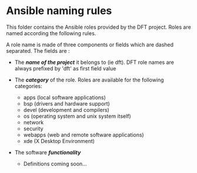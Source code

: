 <h1>Ansible naming rules
</h1>
This folder contains the Ansible roles provided by the DFT project.
Roles are named according the following rules.

A role name is made of three components or fields which are dashed separated. The fields are :
* The ***name of the project*** it belongs to (ie dft). DFT role names are always prefixed by 'dft' as first field value

* The ***category*** of the role. Roles are available for the following categories:
  * apps (local software applications)
  * bsp (drivers and hardware support)
  * devel (development and compilers)
  * os (operating system and unix system itself)
  * network
  * security
  * webapps (web and remote software applications)
  * xde (X Desktop Environment)
* The software ***functionality***
  * Definitions coming soon...
